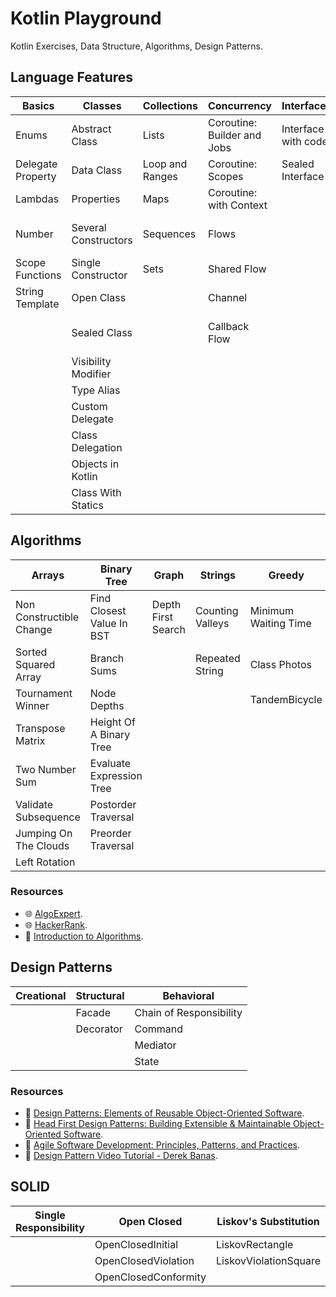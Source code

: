 # Kotlin Playground

Kotlin Exercises, Data Structure, Algorithms, Design Patterns.

## Language Features

| Basics            | Classes              | Collections     | Concurrency                 | Interfaces          | Functions                   |
|-------------------|----------------------|-----------------|-----------------------------|---------------------|-----------------------------|
| Enums             | Abstract Class       | Lists           | Coroutine: Builder and Jobs | Interface with code | Infix Function              | 
| Delegate Property | Data Class           | Loop and Ranges | Coroutine: Scopes           | Sealed Interface    | Local Function              |
| Lambdas           | Properties           | Maps            | Coroutine: with Context     |                     | Operator Overloading        |
| Number            | Several Constructors | Sequences       | Flows                       |                     | Lambdas with Receivers      |
| Scope Functions   | Single Constructor   | Sets            | Shared Flow                 |                     | Extension Function          |
| String Template   | Open Class           |                 | Channel                     |                     | Extension Property          |
|                   | Sealed Class         |                 | Callback Flow               |                     | Inline, Noinline, Crossline |
|                   | Visibility Modifier  |                 |                             |                     | Reified                     |
|                   | Type Alias           |                 |                             |                     | Contracts                   |
|                   | Custom Delegate      |                 |                             |                     | TailRec                     |
|                   | Class Delegation     |                 |                             |                     |                             |
|                   | Objects in Kotlin    |                 |                             |                     |                             |
|                   | Class With Statics   |                 |                             |                     |                             |


## Algorithms

| Arrays                   | Binary Tree               | Graph              | Strings          | Greedy               | Ordering       |
|--------------------------|---------------------------|--------------------|------------------|----------------------|----------------|
| Non Constructible Change | Find Closest Value In BST | Depth First Search | Counting Valleys | Minimum Waiting Time | Insertion Sort |
| Sorted Squared Array     | Branch Sums               |                    | Repeated String  | Class Photos         | Merge Sort     |
| Tournament Winner        | Node Depths               |                    |                  | TandemBicycle        |                |
| Transpose Matrix         | Height Of A Binary Tree   |                    |                  |                      |                |
| Two Number Sum           | Evaluate Expression Tree  |                    |                  |                      |                |
| Validate Subsequence     | Postorder Traversal       |                    |                  |                      |                |
| Jumping On The Clouds    | Preorder Traversal        |                    |                  |                      |                |
| Left Rotation            |                           |                    |                  |                      |                |

### Resources 
* 🌐 [AlgoExpert](https://www.algoexpert.io/).  
* 🌐 [HackerRank](https://www.hackerrank.com/).  
* 📖 [Introduction to Algorithms](https://www.amazon.com/Introduction-Algorithms-fourth-Thomas-Cormen/dp/026204630X/ref=sr_1_1?crid=SZPSDTGJQDJ5&dib=eyJ2IjoiMSJ9.dDPqDZSqkDgdnEPWAEei-Gq3gCVIjXxt9eyJ9zX_ywGfGUjmFo0ywqYPxZiXE8Wc_rhBQoYPK9-PPoPS6F1uBLc4m9T8jKPcKUhwOxBr3kVoZXDiU3CFyrBMvbWuRSSpSOwkTKwy93xpIx5UKKw69-6UZefxGS9_3arxJTMBEUTSAi-n1r-zVwujjcxTXGmZbcQB6TA1PuXJOTId5t9MBq52S86BpZRnWbrNVDyM1Kc.DORtGIAU50e7jLTvCQDO6ilMgb9gchQ5p0w5CFbVjL8&dib_tag=se&keywords=introduction+to+algorithms&qid=1727125357&s=books&sprefix=Introduction+to+Alg%2Cstripbooks-intl-ship%2C226&sr=1-1).

## Design Patterns

| Creational | Structural | Behavioral              |
|------------|------------|-------------------------|
|            | Facade     | Chain of Responsibility |
|            | Decorator  | Command                 |
|            |            | Mediator                |
|            |            | State                   |

### Resources 
* 📖 [Design Patterns: Elements of Reusable Object-Oriented Software](https://a.co/d/hGRF9MP).  
* 📖 [Head First Design Patterns: Building Extensible & Maintainable Object-Oriented Software](https://a.co/d/d8qI5Pr).  
* 📖 [Agile Software Development: Principles, Patterns, and Practices](https://a.co/d/5kSfeiq).  
* 🎥 [Design Pattern Video Tutorial - Derek Banas](https://www.youtube.com/watch?v=vNHpsC5ng_E&list=PLF206E906175C7E07&ab_channel=DerekBanas).  

## SOLID
| Single Responsibility | Open Closed          | Liskov's Substitution | Interface Segregation | Dependency Inversion |
|-----------------------|----------------------|-----------------------|-----------------------|----------------------|
|                       | OpenClosedInitial    | LiskovRectangle       |                       |                      |
|                       | OpenClosedViolation  | LiskovViolationSquare |                       |                      |
|                       | OpenClosedConformity |                       |                       |                      |


